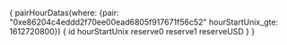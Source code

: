 {
  pairHourDatas(where: {pair: "0xe86204c4eddd2f70ee00ead6805f917671f56c52" hourStartUnix_gte: 1612720800}) {
    id
    hourStartUnix
    reserve0
    reserve1
    reserveUSD
  }
}
